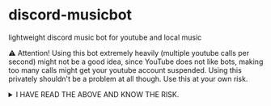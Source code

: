 # discord-musicbot
lightweight discord music bot for youtube and local music

⚠️ Attention! Using this bot extremely heavily (multiple youtube calls per second) might not be a good idea, since YouTube does not like bots, making too many calls might get your youtube account suspended. 
Using this privately shouldn't be a problem at all though. 
Use this at your own risk.

<details>
<summary> I HAVE READ THE ABOVE AND KNOW THE RISK.</summary>

# Getting Started / Installation for Windows:

1. ⚠️Required: Download and Install https://ffmpeg.org/

2. on windows search for "Environment Variables" or "Edit the system environment variables," click "Environment Variables," select the "Path" variable under "System Variables," click "Edit," and then click "New". Then add this new path "C:\your\install\path\ffmpeg-...\bin" at the bottom

3. Required file Structure for this Project
```
└── C:\your\path\your-folder
    ├── discordmusicbot.py
    ├── config.json
    └── music
        ├── song1.mp3
        ├── song2.mp3
        └── ...
```
4. Install the following dependencies with CMD.exe, Download Python from python.org, During installation, check ✅ “Add Python to PATH.” This will also install pip by default.
    (Indepth Guide: https://packaging.python.org/en/latest/tutorials/installing-packages/)
```
python -m ensurepip --upgrade //run this command if python is installed but pip isn't
pip --version //checks if pip is installed
pip install -U discord.py yt-dlp
```

5. Create an Application here https://discord.com/developers/applications/

6. on that Page go to -> YOUR APPLICATION -> Bot -> RESET TOKEN, copy this token and paste it into the config.json File
```
{
	"BOT_TOKEN": "YOUR TOKEN GOES HERE",
	"EMBED_TITLE": "Music Controls",
	"EMBED_DESCRIPTION": "Use the buttons below to control music.",
	"EMBED_ANIMATION_URL": "https://fonts.gstatic.com/s/e/notoemoji/latest/1f916/512.webp"
}
```

7. on that Page go to -> Installation
   - Installation Contexts: Guild Install
   - Default Install Settings -> Scopes: applications.commands, bot
   - Default Install Settings -> Permissions: Connect, Embed Links, Manage Messages, Send Messages, Speak, Use Embedded Activities, Use External Apps, Use Slash Commands, View Channels (or if you are lazy Admin)

8. in Installations -> Install Link -> Discord Provided Link -> Open the Link in your browser -> Add the Bot to one of your Servers.

# Using the Bot

1. Start the Bot Client by opening CMD, navigate to your root folder of: discordmusicbot.py and run this command
```
python discordmusicbot.py
Alternatively if you want an .exe use
pyinstaller --noconsole --onefile discordmusicbot.py
```
3. Once the cmd runs without errors, your bot should appear as Online in your Server. ⚠️ If this command doesn't work go back up, to: "Install 4"

4. Commands are the following and can be used with either ! or / as prefix:
```
/join - connects the bot the Users current Voice Channel
/controls - shows some buttons. one shows current song, one shows the song queue
/local - shows the user a selection of files in your root/music folder, this folder will be created automatically if it doesnt exist next to your discordmusicbot.py, selecting a song will append it to the playback queue
/pause - pauses current track
/play <url> - appends the song in the url to the playback queue
/resume - resumes current track
/skip - skips corrent track
```
</details>
